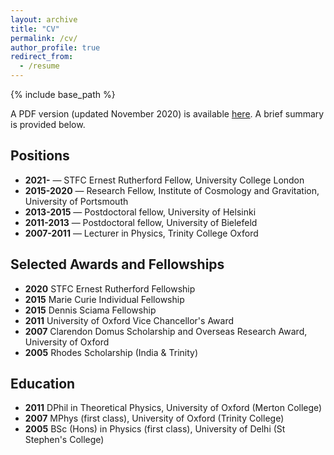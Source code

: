 ```yaml
---
layout: archive
title: "CV"
permalink: /cv/
author_profile: true
redirect_from:
  - /resume
---
```


{% include base_path %}

A PDF version (updated November 2020) is available [here](https://github.com/seshnadathur/seshnadathur.github.io/blob/master/files/Nadathur_CV.pdf). A brief summary is provided below.

Positions
------
* **2021-** &mdash; STFC Ernest Rutherford Fellow, University College London
* **2015-2020** &mdash; Research Fellow, Institute of Cosmology and Gravitation, University of Portsmouth
* **2013-2015** &mdash; Postdoctoral fellow, University of Helsinki
* **2011-2013** &mdash; Postdoctoral fellow, University of Bielefeld
* **2007-2011** &mdash; Lecturer in Physics, Trinity College Oxford

Selected Awards and Fellowships
------
* **2020** STFC Ernest Rutherford Fellowship
* **2015** Marie Curie Individual Fellowship
* **2015** Dennis Sciama Fellowship
* **2011** University of Oxford Vice Chancellor's Award
* **2007** Clarendon Domus Scholarship and Overseas Research Award, University of Oxford
* **2005** Rhodes Scholarship (India & Trinity)

Education
------
* **2011** DPhil in Theoretical Physics, University of Oxford (Merton College)
* **2007** MPhys (first class), University of Oxford (Trinity College)
* **2005** BSc (Hons) in Physics (first class), University of Delhi (St Stephen's College)
